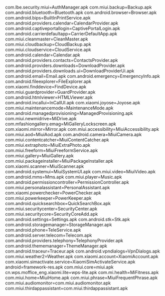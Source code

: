 com.lbe.security.miui=AuthManager.apk
com.miui.backup=Backup.apk
com.android.bluetooth=Bluetooth.apk
com.android.browser=Browser.apk
com.android.bips=BuiltInPrintService.apk
com.android.providers.calendar=CalendarProvider.apk
com.android.captiveportallogin=CaptivePortalLogin.apk
com.android.carrierdefaultapp=CarrierDefaultApp.apk
com.miui.cleanmaster=CleanMaster.apk
com.miui.cloudbackup=CloudBackup.apk
com.miui.cloudservice=CloudService.apk
com.android.calendar=Calendar.apk
com.android.providers.contacts=ContactsProvider.apk
com.android.providers.downloads=DownloadProvider.apk
com.android.providers.downloads.ui=DownloadProviderUi.apk
com.android.email=Email.apk
com.android.emergency=EmergencyInfo.apk
com.android.fileexplorer=FileExplorer.apk
com.xiaomi.finddevice=FindDevice.apk
com.miui.guardprovider=GuardProvider.apk
com.android.htmlviewer=HTMLViewer.apk
com.android.incallui=InCallUI.apk
com.xiaomi.joyose=Joyose.apk
com.miui.maintenancemode=MaintenanceMode.apk
com.android.managedprovisioning=ManagedProvisioning.apk
com.miui.newmidrive=MiDrive.apk
com.mfashiongallery.emag=MiGalleryLockscreen.apk
com.xiaomi.mirror=Mirror.apk
com.miui.accessibility=MiuiAccessibility.apk
com.miui.aod=MiuiAod.apk
com.android.camera=MiuiCamera.apk
com.miui.contentcatcher=MiuiContentCatcher.apk
com.miui.extraphoto=MiuiExtraPhoto.apk
com.miui.freeform=MiuiFreeformService.apk
com.miui.gallery=MiuiGallery.apk
com.miui.packageinstaller=MiuiPackageInstaller.apk
com.xiaomi.scanner=MiuiScanner.apk
com.android.systemui=MiuiSystemUI.apk
com.miui.video=MiuiVideo.apk
com.android.mms=Mms.apk
com.miui.player=Music.apk
com.android.permissioncontroller=PermissionController.apk
com.miui.personalassistant=PersonalAssistant.apk
com.xiaomi.powerchecker=PowerChecker.apk
com.miui.powerkeeper=PowerKeeper.apk
com.android.quicksearchbox=QuickSearchBox.apk
com.miui.securitycenter=SecurityCenter.apk
com.miui.securitycore=SecurityCoreAdd.apk
com.android.settings=Settings.apk
com.android.stk=Stk.apk
com.android.storagemanager=StorageManager.apk
com.android.phone=TeleService.apk
com.android.server.telecom=Telecom.apk
com.android.providers.telephony=TelephonyProvider.apk
com.android.thememanager=ThemeManager.apk
com.android.traceur=Traceur.apk
com.android.vpndialogs=VpnDialogs.apk
com.miui.weather2=Weather.apk
com.xiaomi.account=XiaomiAccount.apk
com.xiaomi.simactivate.service=XiaomiSimActivateService.apk
android=framework-res.apk
com.miui.core=miui.apk
cn.wps.moffice_eng.xiaomi.lite=wps-lite.apk
com.mi.health=MiFitness.apk
com.miui.home=MiuiHome.apk
com.miui.phrase=MiuiFrequentPhrase.apk
com.miui.audiomonitor=com.miui.audiomonitor.apk
com.miui.thirdappassistant=com.miui.thirdappassistant.apk

